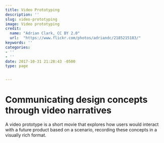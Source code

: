 ```yaml
---
title: Video Prototyping
description: ''
slug: video-prototyping
image: Video prototyping
credit:
  name: "Adrian Clark, CC BY 2.0"
  url:  "https://www.flickr.com/photos/adriandc/2185215183/"
keywords: ''
categories:
- ''
- ''
date: 2017-10-31 21:28:43 -0500
type: page


---
```

# Communicating design concepts through video narratives

A video prototype is a short movie that explores how  users would interact with a future product based on a scenario, recording these concepts in a visually rich format.
